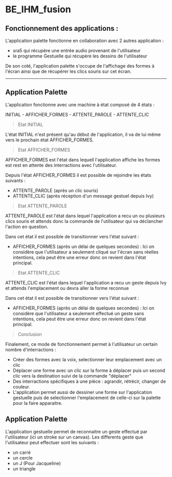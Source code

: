 # BE_IHM_fusion

Fonctionnement des applications :
----
L'application palette fonctionne en collaboration avec 2 autres application :
 - sra5 qui récupère une entrée audio provenant de l'utilisateur
 - le programme Gestuelle qui récupère les dessins de l'utilisateur 

De son coté, l'application palette s'occupe de l'affichage des formes à l'écran ainsi que de récupérer les clics souris sur cet écran.

----

Application Palette
----
L'application fonctionne avec une machine à état composé de 4 états : 

  INITIAL - AFFICHER_FORMES - ATTENTE_PAROLE - ATTENTE_CLIC

> Etat INITIAL

L'état INITIAL n'est présent qu'au début de l'application, il va de lui même vers le prochain état AFFICHER_FORMES.

> Etat AFFICHER_FORMES

AFFICHER_FORMES est l'état dans lequell l'application affiche les formes est rest en attente des interractions avec l'utilisateur.

Depuis l'état AFFICHER_FORMES il est possible de rejoindre les états suivants : 
 - ATTENTE_PAROLE (après un clic souris)
 - ATTENTE_CLIC (après réception d'un message gestuel depuis Ivy)

> Etat ATTENTE_PAROLE

ATTENTE_PAROLE est l'état dans lequel l'application a recu un ou plusieurs clics souris et attends donc la commande de l'utilisateur qui va déclancher l'action en question. 

Dans cet état il est possible de transitionner vers l'état suivant :
 - AFFICHER_FORMES (après un délai de quelques secondes) : Ici on considère que l'utilisateur a seulement cliqué sur l'écran sans réelles intentions, cela peut être une erreur donc on revient dans l'état principal.

> Etat ATTENTE_CLIC

ATTENTE_CLIC est l'état dans lequel l'application a recu un geste depuis Ivy et attends l'emplacement ou devra aller la forme reconnue 

Dans cet état il est possible de transitionner vers l'état suivant :
 - AFFICHER_FORMES (après un délai de quelques secondes) : Ici on considère que l'utilisateur a seulement effectué un geste sans intentions, cela peut être une erreur donc on revient dans l'état principal.


> Conclusion 

Finalement, ce mode de fonctionnement permet à l'utilisateur un certain nombre d'interractions :
 - Créer des formes avec la voix, selectionner leur emplacement avec un clic 
 - Déplacer une forme avec un clic sur la forme à déplacer puis un second clic vers la destination suivi de la commande "déplacer"
 - Des interractions spécifiques à une pièce :  agrandir, rétrécir, changer de couleur.
 - L'application permet aussi de dessiner une forme sur l'application gestuelle puis de selectionner l'emplacement de celle-ci sur la palette pour la faire apparaitre.


Application Palette
----
L'application gestuelle permet de reconnaitre un geste effectué par l'utilisateur (ici un stroke sur un canvas). 
Les differents geste que l'utilisateur peut effectuer sont les suivants :
 - un carré 
 - un cercle
 - un J (Pour Jacqueline)
 - un triangle
